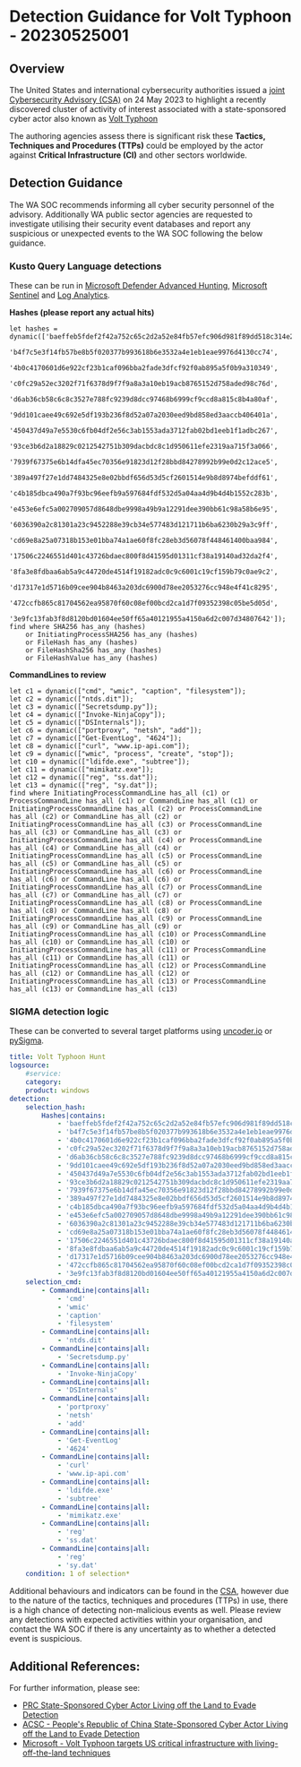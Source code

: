 # Detection Guidance for Volt Typhoon - 20230525001

## Overview
The United States and international cybersecurity authorities issued a [joint
Cybersecurity Advisory (CSA)](https://www.cisa.gov/news-events/cybersecurity-advisories/aa23-144a) on 24 May 2023 to highlight a recently discovered cluster of activity of interest associated with a state-sponsored cyber actor also known as [Volt Typhoon](https://www.microsoft.com/en-us/security/blog/2023/05/24/volt-typhoon-targets-us-critical-infrastructure-with-living-off-the-land-techniques/)

The authoring agencies assess there is significant risk these **Tactics, Techniques and Procedures (TTPs)** could be employed by the actor against **Critical Infrastructure (CI)** and other sectors worldwide.

## Detection Guidance
The WA SOC recommends informing all cyber security personnel of the advisory. Additionally WA public sector agencies are requested to investigate utilising their security event databases and report any suspicious or unexpected events to the WA SOC following the below guidance.

### Kusto Query Language detections
These can be run in [Microsoft Defender Advanced Hunting](https://learn.microsoft.com/en-us/microsoft-365/security/defender/advanced-hunting-modes?view=o365-worldwide#get-started-with-advanced-hunting-mode), [Microsoft Sentinel](https://learn.microsoft.com/en-us/azure/sentinel/kusto-overview) and [Log Analytics](https://learn.microsoft.com/en-us/azure/azure-monitor/logs/queries).

**Hashes (please report any actual hits)**
```kusto
let hashes = dynamic(['baeffeb5fdef2f42a752c65c2d2a52e84fb57efc906d981f89dd518c314e231c', 
    'b4f7c5e3f14fb57be8b5f020377b993618b6e3532a4e1eb1eae9976d4130cc74', 
    '4b0c4170601d6e922cf23b1caf096bba2fade3dfcf92f0ab895a5f0b9a310349', 
    'c0fc29a52ec3202f71f6378d9f7f9a8a3a10eb19acb8765152d758aded98c76d', 
    'd6ab36cb58c6c8c3527e788fc9239d8dcc97468b6999cf9ccd8a815c8b4a80af', 
    '9dd101caee49c692e5df193b236f8d52a07a2030eed9bd858ed3aaccb406401a', 
    '450437d49a7e5530c6fb04df2e56c3ab1553ada3712fab02bd1eeb1f1adbc267', 
    '93ce3b6d2a18829c0212542751b309dacbdc8c1d950611efe2319aa715f3a066', 
    '7939f67375e6b14dfa45ec70356e91823d12f28bbd84278992b99e0d2c12ace5', 
    '389a497f27e1dd7484325e8e02bbdf656d53d5cf2601514e9b8d8974befddf61', 
    'c4b185dbca490a7f93bc96eefb9a597684fdf532d5a04aa4d9b4d4b1552c283b', 
    'e453e6efc5a002709057d8648dbe9998a49b9a12291dee390bb61c98a58b6e95', 
    '6036390a2c81301a23c9452288e39cb34e577483d121711b6ba6230b29a3c9ff', 
    'cd69e8a25a07318b153e01bba74a1ae60f8fc28eb3d56078f448461400baa984', 
    '17506c2246551d401c43726bdaec800f8d41595d01311cf38a19140ad32da2f4', 
    '8fa3e8fdbaa6ab5a9c44720de4514f19182adc0c9c6001c19cf159b79c0ae9c2', 
    'd17317e1d5716b09cee904b8463a203dc6900d78ee2053276cc948e4f41c8295', 
    '472ccfb865c81704562ea95870f60c08ef00bcd2ca1d7f09352398c05be5d05d', 
    '3e9fc13fab3f8d8120bd01604ee50ff65a40121955a4150a6d2c007d34807642']);
find where SHA256 has_any (hashes)
    or InitiatingProcessSHA256 has_any (hashes)
    or FileHash has_any (hashes)
    or FileHashSha256 has_any (hashes)
    or FileHashValue has_any (hashes)
```

**CommandLines to review**
```kusto
let c1 = dynamic(["cmd", "wmic", "caption", "filesystem"]);
let c2 = dynamic(["ntds.dit"]);
let c3 = dynamic(["Secretsdump.py"]);
let c4 = dynamic(["Invoke-NinjaCopy"]);
let c5 = dynamic(["DSInternals"]);
let c6 = dynamic(["portproxy", "netsh", "add"]);
let c7 = dynamic(["Get-EventLog", "4624"]);
let c8 = dynamic(["curl", "www.ip-api.com"]);
let c9 = dynamic(["wmic", "process", "create", "stop"]);
let c10 = dynamic(["ldifde.exe", "subtree"]);
let c11 = dynamic(["mimikatz.exe"]);
let c12 = dynamic(["reg", "ss.dat"]);
let c13 = dynamic(["reg", "sy.dat"]);
find where InitiatingProcessCommandLine has_all (c1) or ProcessCommandLine has_all (c1) or CommandLine has_all (c1) or InitiatingProcessCommandLine has_all (c2) or ProcessCommandLine has_all (c2) or CommandLine has_all (c2) or InitiatingProcessCommandLine has_all (c3) or ProcessCommandLine has_all (c3) or CommandLine has_all (c3) or InitiatingProcessCommandLine has_all (c4) or ProcessCommandLine has_all (c4) or CommandLine has_all (c4) or InitiatingProcessCommandLine has_all (c5) or ProcessCommandLine has_all (c5) or CommandLine has_all (c5) or InitiatingProcessCommandLine has_all (c6) or ProcessCommandLine has_all (c6) or CommandLine has_all (c6) or InitiatingProcessCommandLine has_all (c7) or ProcessCommandLine has_all (c7) or CommandLine has_all (c7) or InitiatingProcessCommandLine has_all (c8) or ProcessCommandLine has_all (c8) or CommandLine has_all (c8) or InitiatingProcessCommandLine has_all (c9) or ProcessCommandLine has_all (c9) or CommandLine has_all (c9) or InitiatingProcessCommandLine has_all (c10) or ProcessCommandLine has_all (c10) or CommandLine has_all (c10) or InitiatingProcessCommandLine has_all (c11) or ProcessCommandLine has_all (c11) or CommandLine has_all (c11) or InitiatingProcessCommandLine has_all (c12) or ProcessCommandLine has_all (c12) or CommandLine has_all (c12) or InitiatingProcessCommandLine has_all (c13) or ProcessCommandLine has_all (c13) or CommandLine has_all (c13)
```

### SIGMA detection logic
These can be converted to several target platforms using [uncoder.io](https://uncoder.io) or [pySigma](https://github.com/SigmaHQ/pySigma).

```yaml
title: Volt Typhoon Hunt
logsource:
    #service:
    category:
    product: windows
detection:
    selection_hash:
        Hashes|contains:
            - 'baeffeb5fdef2f42a752c65c2d2a52e84fb57efc906d981f89dd518c314e231c' 
            - 'b4f7c5e3f14fb57be8b5f020377b993618b6e3532a4e1eb1eae9976d4130cc74' 
            - '4b0c4170601d6e922cf23b1caf096bba2fade3dfcf92f0ab895a5f0b9a310349' 
            - 'c0fc29a52ec3202f71f6378d9f7f9a8a3a10eb19acb8765152d758aded98c76d' 
            - 'd6ab36cb58c6c8c3527e788fc9239d8dcc97468b6999cf9ccd8a815c8b4a80af' 
            - '9dd101caee49c692e5df193b236f8d52a07a2030eed9bd858ed3aaccb406401a' 
            - '450437d49a7e5530c6fb04df2e56c3ab1553ada3712fab02bd1eeb1f1adbc267' 
            - '93ce3b6d2a18829c0212542751b309dacbdc8c1d950611efe2319aa715f3a066' 
            - '7939f67375e6b14dfa45ec70356e91823d12f28bbd84278992b99e0d2c12ace5' 
            - '389a497f27e1dd7484325e8e02bbdf656d53d5cf2601514e9b8d8974befddf61' 
            - 'c4b185dbca490a7f93bc96eefb9a597684fdf532d5a04aa4d9b4d4b1552c283b' 
            - 'e453e6efc5a002709057d8648dbe9998a49b9a12291dee390bb61c98a58b6e95' 
            - '6036390a2c81301a23c9452288e39cb34e577483d121711b6ba6230b29a3c9ff' 
            - 'cd69e8a25a07318b153e01bba74a1ae60f8fc28eb3d56078f448461400baa984' 
            - '17506c2246551d401c43726bdaec800f8d41595d01311cf38a19140ad32da2f4' 
            - '8fa3e8fdbaa6ab5a9c44720de4514f19182adc0c9c6001c19cf159b79c0ae9c2' 
            - 'd17317e1d5716b09cee904b8463a203dc6900d78ee2053276cc948e4f41c8295' 
            - '472ccfb865c81704562ea95870f60c08ef00bcd2ca1d7f09352398c05be5d05d'
            - '3e9fc13fab3f8d8120bd01604ee50ff65a40121955a4150a6d2c007d34807642'
    selection_cmd:
        - CommandLine|contains|all:
            - 'cmd'
            - 'wmic'
            - 'caption'
            - 'filesystem'
        - CommandLine|contains|all:
            - 'ntds.dit'
        - CommandLine|contains|all:
            - 'Secretsdump.py'
        - CommandLine|contains|all:
            - 'Invoke-NinjaCopy'
        - CommandLine|contains|all:
            - 'DSInternals'
        - CommandLine|contains|all:
            - 'portproxy'
            - 'netsh'
            - 'add'
        - CommandLine|contains|all:
            - 'Get-EventLog'
            - '4624'
        - CommandLine|contains|all:
            - 'curl'
            - 'www.ip-api.com'
        - CommandLine|contains|all:
            - 'ldifde.exe'
            - 'subtree'
        - CommandLine|contains|all:
            - 'mimikatz.exe'
        - CommandLine|contains|all:
            - 'reg'
            - 'ss.dat'
        - CommandLine|contains|all:
            - 'reg'
            - 'sy.dat'
    condition: 1 of selection*
```

Additional behaviours and indicators can be found in the [CSA](https://www.cisa.gov/news-events/cybersecurity-advisories/aa23-144a), however due to the nature of the tactics, techniques and procedures (TTPs) in use, there is a high chance of detecting non-malicious events as well. Please review any detections with expected activities within your organisation, and contact the WA SOC if there is any uncertainty as to whether a detected event is suspicious.

## Additional References:

For further information, please see:

- [PRC State-Sponsored Cyber Actor Living off the Land to Evade Detection](https://media.defense.gov/2023/May/24/2003229517/-1/-1/0/CSA_Living_off_the_Land.PDF)
- [ACSC - People's Republic of China State-Sponsored Cyber Actor Living off the Land to Evade Detection](https://www.cyber.gov.au/about-us/advisories/prc-state-sponsored-cyber-actor-living-off-the-land-to-evade-detection)
- [Microsoft - Volt Typhoon targets US critical infrastructure with living-off-the-land techniques](https://www.microsoft.com/en-us/security/blog/2023/05/24/volt-typhoon-targets-us-critical-infrastructure-with-living-off-the-land-techniques/)
